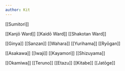 ```yaml
---
author: Kit
---
```

[[Sumitori]]

[[Kanjō Ward]]
[[Kaidō Ward]]
[[Shakotan Ward]]

[[Ginya]]
[[Sanzan]]
[[Wahara]]
[[Yurihama]]
[[Ryōgan]]

[[Asakawa]]
[[Iwaji]]
[[Kayamori]]
[[Shizuyama]]

[[Okamiwa]]
[[Teruno]]
[[Etazu]]
[[Kitabe]]
[[Jatōge]]